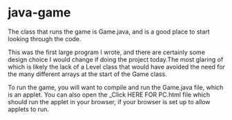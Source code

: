 java-game
=========

The class that runs the game is Game.java, and is a good place to start looking through the code.

This was the first large program I wrote, and there are certainly some design choice I would change if doing the project today.The most glaring of which is likely the lack of a Level class that would have avoided the need for the many different arrays at the start of the Game class.


To run the game, you will want to compile and run the Game.java file, which is an applet.  You can also open the _Click HERE FOR PC.html file which should run the applet in your browser, if your browser is set up to allow applets to run.
